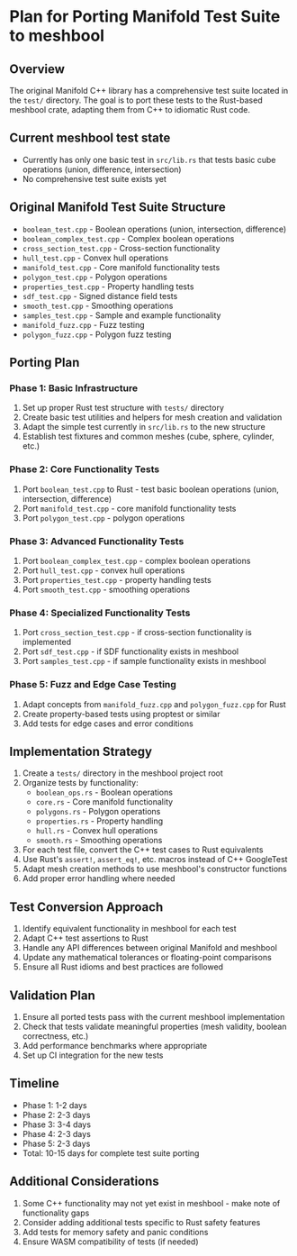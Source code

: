 # Plan for Porting Manifold Test Suite to meshbool

## Overview
The original Manifold C++ library has a comprehensive test suite located in the `test/` directory. The goal is to port these tests to the Rust-based meshbool crate, adapting them from C++ to idiomatic Rust code.

## Current meshbool test state
- Currently has only one basic test in `src/lib.rs` that tests basic cube operations (union, difference, intersection)
- No comprehensive test suite exists yet

## Original Manifold Test Suite Structure
- `boolean_test.cpp` - Boolean operations (union, intersection, difference)
- `boolean_complex_test.cpp` - Complex boolean operations
- `cross_section_test.cpp` - Cross-section functionality
- `hull_test.cpp` - Convex hull operations
- `manifold_test.cpp` - Core manifold functionality tests
- `polygon_test.cpp` - Polygon operations
- `properties_test.cpp` - Property handling tests
- `sdf_test.cpp` - Signed distance field tests
- `smooth_test.cpp` - Smoothing operations
- `samples_test.cpp` - Sample and example functionality
- `manifold_fuzz.cpp` - Fuzz testing
- `polygon_fuzz.cpp` - Polygon fuzz testing

## Porting Plan

### Phase 1: Basic Infrastructure
1. Set up proper Rust test structure with `tests/` directory
2. Create basic test utilities and helpers for mesh creation and validation
3. Adapt the simple test currently in `src/lib.rs` to the new structure
4. Establish test fixtures and common meshes (cube, sphere, cylinder, etc.)

### Phase 2: Core Functionality Tests
1. Port `boolean_test.cpp` to Rust - test basic boolean operations (union, intersection, difference)
2. Port `manifold_test.cpp` - core manifold functionality tests
3. Port `polygon_test.cpp` - polygon operations

### Phase 3: Advanced Functionality Tests
1. Port `boolean_complex_test.cpp` - complex boolean operations
2. Port `hull_test.cpp` - convex hull operations
3. Port `properties_test.cpp` - property handling tests
4. Port `smooth_test.cpp` - smoothing operations

### Phase 4: Specialized Functionality Tests
1. Port `cross_section_test.cpp` - if cross-section functionality is implemented
2. Port `sdf_test.cpp` - if SDF functionality exists in meshbool
3. Port `samples_test.cpp` - if sample functionality exists in meshbool

### Phase 5: Fuzz and Edge Case Testing
1. Adapt concepts from `manifold_fuzz.cpp` and `polygon_fuzz.cpp` for Rust
2. Create property-based tests using proptest or similar
3. Add tests for edge cases and error conditions

## Implementation Strategy
1. Create a `tests/` directory in the meshbool project root
2. Organize tests by functionality:
   - `boolean_ops.rs` - Boolean operations
   - `core.rs` - Core manifold functionality
   - `polygons.rs` - Polygon operations
   - `properties.rs` - Property handling
   - `hull.rs` - Convex hull operations
   - `smooth.rs` - Smoothing operations
3. For each test file, convert the C++ test cases to Rust equivalents
4. Use Rust's `assert!`, `assert_eq!`, etc. macros instead of C++ GoogleTest
5. Adapt mesh creation methods to use meshbool's constructor functions
6. Add proper error handling where needed

## Test Conversion Approach
1. Identify equivalent functionality in meshbool for each test
2. Adapt C++ test assertions to Rust
3. Handle any API differences between original Manifold and meshbool
4. Update any mathematical tolerances or floating-point comparisons
5. Ensure all Rust idioms and best practices are followed

## Validation Plan
1. Ensure all ported tests pass with the current meshbool implementation
2. Check that tests validate meaningful properties (mesh validity, boolean correctness, etc.)
3. Add performance benchmarks where appropriate
4. Set up CI integration for the new tests

## Timeline
- Phase 1: 1-2 days
- Phase 2: 2-3 days
- Phase 3: 3-4 days
- Phase 4: 2-3 days
- Phase 5: 2-3 days
- Total: 10-15 days for complete test suite porting

## Additional Considerations
1. Some C++ functionality may not yet exist in meshbool - make note of functionality gaps
2. Consider adding additional tests specific to Rust safety features
3. Add tests for memory safety and panic conditions
4. Ensure WASM compatibility of tests (if needed)